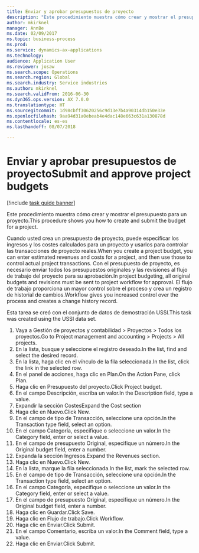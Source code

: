 ```yaml
--- 
title: Enviar y aprobar presupuestos de proyecto
description: "Este procedimiento muestra cómo crear y mostrar el presupuesto para un proyecto."
author: mkirknel
manager: AnnBe
ms.date: 02/09/2017
ms.topic: business-process
ms.prod: 
ms.service: dynamics-ax-applications
ms.technology: 
audience: Application User
ms.reviewer: josaw
ms.search.scope: Operations
ms.search.region: Global
ms.search.industry: Service industries
ms.author: mkirknel
ms.search.validFrom: 2016-06-30
ms.dyn365.ops.version: AX 7.0.0
ms.translationtype: HT
ms.sourcegitcommit: 1d98cbff30620256c9d13e7b4a90314db150e33e
ms.openlocfilehash: 9aa94d31a0ebeab4e4dac148e663c631a130878d
ms.contentlocale: es-es
ms.lasthandoff: 08/07/2018

---
```

# <a name="submit-and-approve-project-budgets"></a><span data-ttu-id="b5cf6-103">Enviar y aprobar presupuestos de proyecto</span><span class="sxs-lookup"><span data-stu-id="b5cf6-103">Submit and approve project budgets</span></span>

[!include [task guide banner](../../includes/task-guide-banner.md)]

<span data-ttu-id="b5cf6-104">Este procedimiento muestra cómo crear y mostrar el presupuesto para un proyecto.</span><span class="sxs-lookup"><span data-stu-id="b5cf6-104">This procedure shows you how to create and submit the budget for a project.</span></span> 

<span data-ttu-id="b5cf6-105">Cuando usted crea un presupuesto de proyecto, puede especificar los ingresos y los costes calculados para un proyecto y usarlos para controlar las transacciones de proyecto reales.</span><span class="sxs-lookup"><span data-stu-id="b5cf6-105">When you create a project budget, you can enter estimated revenues and costs for a project, and then use those to control actual project transactions.</span></span> <span data-ttu-id="b5cf6-106">Con el presupuesto de proyecto, es necesario enviar todos los presupuestos originales y las revisiones al flujo de trabajo del proyecto para su aprobación.</span><span class="sxs-lookup"><span data-stu-id="b5cf6-106">In project budgeting, all original budgets and revisions must be sent to project workflow for approval.</span></span> <span data-ttu-id="b5cf6-107">El flujo de trabajo proporciona un mayor control sobre el proceso y crea un registro de historial de cambios.</span><span class="sxs-lookup"><span data-stu-id="b5cf6-107">Workflow gives you increased control over the process and creates a change history record.</span></span>

<span data-ttu-id="b5cf6-108">Esta tarea se creó con el conjunto de datos de demostración USSI.</span><span class="sxs-lookup"><span data-stu-id="b5cf6-108">This task was created using the USSI data set.</span></span>

1. <span data-ttu-id="b5cf6-109">Vaya a Gestión de proyectos y contabilidad > Proyectos > Todos los proyectos.</span><span class="sxs-lookup"><span data-stu-id="b5cf6-109">Go to Project management and accounting > Projects > All projects.</span></span>
2. <span data-ttu-id="b5cf6-110">En la lista, busque y seleccione el registro deseado.</span><span class="sxs-lookup"><span data-stu-id="b5cf6-110">In the list, find and select the desired record.</span></span>
3. <span data-ttu-id="b5cf6-111">En la lista, haga clic en el vínculo de la fila seleccionada.</span><span class="sxs-lookup"><span data-stu-id="b5cf6-111">In the list, click the link in the selected row.</span></span>
4. <span data-ttu-id="b5cf6-112">En el panel de acciones, haga clic en Plan.</span><span class="sxs-lookup"><span data-stu-id="b5cf6-112">On the Action Pane, click Plan.</span></span>
5. <span data-ttu-id="b5cf6-113">Haga clic en Presupuesto del proyecto.</span><span class="sxs-lookup"><span data-stu-id="b5cf6-113">Click Project budget.</span></span>
6. <span data-ttu-id="b5cf6-114">En el campo Descripción, escriba un valor.</span><span class="sxs-lookup"><span data-stu-id="b5cf6-114">In the Description field, type a value.</span></span>
7. <span data-ttu-id="b5cf6-115">Expandir la sección Costes</span><span class="sxs-lookup"><span data-stu-id="b5cf6-115">Expand the Cost section</span></span>
8. <span data-ttu-id="b5cf6-116">Haga clic en Nuevo.</span><span class="sxs-lookup"><span data-stu-id="b5cf6-116">Click New.</span></span>
9. <span data-ttu-id="b5cf6-117">En el campo de tipo de Transacción, seleccione una opción.</span><span class="sxs-lookup"><span data-stu-id="b5cf6-117">In the Transaction type field, select an option.</span></span>
10. <span data-ttu-id="b5cf6-118">En el campo Categoría, especifique o seleccione un valor.</span><span class="sxs-lookup"><span data-stu-id="b5cf6-118">In the Category field, enter or select a value.</span></span>
11. <span data-ttu-id="b5cf6-119">En el campo de presupuesto Original, especifique un número.</span><span class="sxs-lookup"><span data-stu-id="b5cf6-119">In the Original budget field, enter a number.</span></span>
12. <span data-ttu-id="b5cf6-120">Expanda la sección Ingresos.</span><span class="sxs-lookup"><span data-stu-id="b5cf6-120">Expand the Revenues section.</span></span>
13. <span data-ttu-id="b5cf6-121">Haga clic en Nuevo.</span><span class="sxs-lookup"><span data-stu-id="b5cf6-121">Click New.</span></span>
14. <span data-ttu-id="b5cf6-122">En la lista, marque la fila seleccionada.</span><span class="sxs-lookup"><span data-stu-id="b5cf6-122">In the list, mark the selected row.</span></span>
15. <span data-ttu-id="b5cf6-123">En el campo de tipo de Transacción, seleccione una opción.</span><span class="sxs-lookup"><span data-stu-id="b5cf6-123">In the Transaction type field, select an option.</span></span>
16. <span data-ttu-id="b5cf6-124">En el campo Categoría, especifique o seleccione un valor.</span><span class="sxs-lookup"><span data-stu-id="b5cf6-124">In the Category field, enter or select a value.</span></span>
17. <span data-ttu-id="b5cf6-125">En el campo de presupuesto Original, especifique un número.</span><span class="sxs-lookup"><span data-stu-id="b5cf6-125">In the Original budget field, enter a number.</span></span>
18. <span data-ttu-id="b5cf6-126">Haga clic en Guardar.</span><span class="sxs-lookup"><span data-stu-id="b5cf6-126">Click Save.</span></span>
19. <span data-ttu-id="b5cf6-127">Haga clic en Flujo de trabajo.</span><span class="sxs-lookup"><span data-stu-id="b5cf6-127">Click Workflow.</span></span>
20. <span data-ttu-id="b5cf6-128">Haga clic en Enviar.</span><span class="sxs-lookup"><span data-stu-id="b5cf6-128">Click Submit.</span></span>
21. <span data-ttu-id="b5cf6-129">En el campo Comentario, escriba un valor.</span><span class="sxs-lookup"><span data-stu-id="b5cf6-129">In the Comment field, type a value.</span></span>
22. <span data-ttu-id="b5cf6-130">Haga clic en Enviar.</span><span class="sxs-lookup"><span data-stu-id="b5cf6-130">Click Submit.</span></span>


